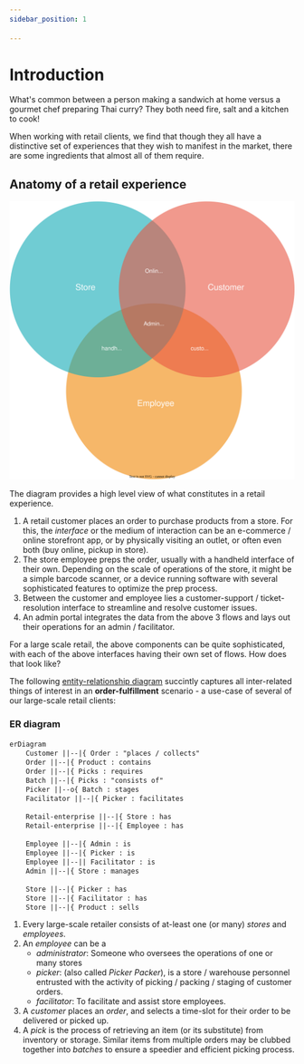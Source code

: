 ```yaml
---
sidebar_position: 1

---
```


# Introduction

What's common between a person making a sandwich at home versus a gourmet chef preparing Thai curry? They both need fire, salt and a kitchen to cook!

When working with retail clients, we find that though they all have a distinctive set of experiences that they wish to manifest in the market, there are some ingredients that almost all of them require.

## Anatomy of a retail experience

![](./retail-anatomy.svg)

The diagram provides a high level view of what constitutes in a retail experience.

1. A retail customer places an order to purchase products from a store. For this, the *interface* or the medium of interaction can be an e-commerce / online storefront app, or by physically visiting an outlet, or often even both (buy online, pickup in store).
2. The store employee preps the order, usually with a handheld interface of their own. Depending on the scale of operations of the store, it might be a simple barcode scanner, or a device running software with several sophisticated features to optimize the prep process.
3. Between the customer and employee lies a customer-support / ticket-resolution interface to streamline and resolve customer issues.
4. An admin portal integrates the data from the above 3 flows and lays out their operations for an admin / facilitator.

For a large scale retail, the above components can be quite sophisticated, with each of the above interfaces having their own set of flows. How does that look like?

The following [entity-relationship diagram](https://en.wikipedia.org/wiki/Entity%E2%80%93relationship_model) succintly captures all inter-related things of interest in an **order-fulfillment** scenario - a use-case of several of our large-scale retail clients:

### ER diagram

```mermaid
erDiagram
    Customer ||--|{ Order : "places / collects"
    Order ||--|{ Product : contains
    Order ||--|{ Picks : requires
    Batch ||--|{ Picks : "consists of"
    Picker ||--o{ Batch : stages
    Facilitator ||--|{ Picker : facilitates
     
    Retail-enterprise ||--|{ Store : has
    Retail-enterprise ||--|{ Employee : has

    Employee ||--|{ Admin : is
    Employee ||--|{ Picker : is
    Employee ||--|| Facilitator : is
    Admin ||--|{ Store : manages
  
    Store ||--|{ Picker : has
    Store ||--|{ Facilitator : has
    Store ||--|{ Product : sells
```

1. Every large-scale retailer consists of at-least one (or many) *stores* and *employees*.
2. An *employee* can be a
   - *administrator*: Someone who oversees the operations of one or many stores
   - *picker*: (also called *Picker Packer*), is a store / warehouse personnel entrusted with the activity of picking / packing / staging of customer orders.
   - *facilitator*: To facilitate and assist store employees.
3. A *customer* places an *order*, and selects a time-slot for their order to be delivered or picked up.
4. A *pick* is the process of retrieving an item (or its substitute) from inventory or storage. Similar items from multiple orders may be clubbed together into *batches* to ensure a speedier and efficient picking process.

